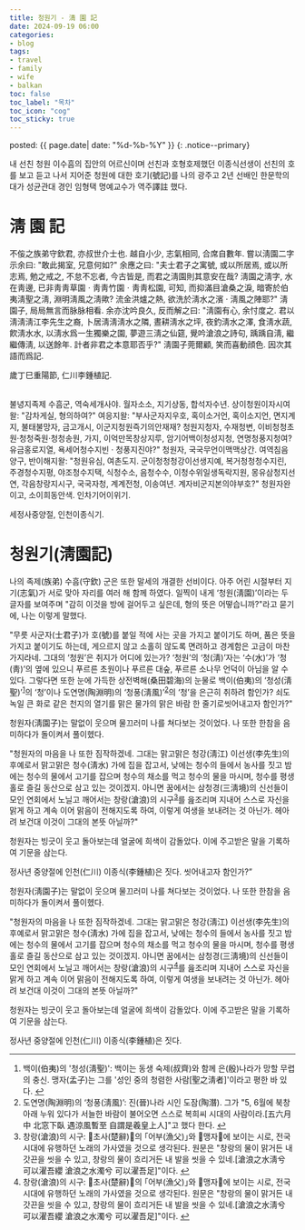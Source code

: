 ```yaml
---
title: 청원기 - 淸 園 記
date: 2024-09-19 06:00
categories:
- blog
tags:
- travel
- family
- wife
- balkan
toc: false
toc_label: "목차"
toc_icon: "cog"
toc_sticky: true
---
```


<head>
<link rel="stylesheet" href="/resource/styles.css">
</head>

posted: {{ page.date| date: "%d-%b-%Y" }}
{: .notice--primary}

내 선친 청원 이수흠의 집안의 어르신이며 선친과 호형호제했던 이종식선생이 선친의 호를 보고 듣고 나서 지어준 청원에 대한 호기(號記)를 나의 광주고 2년 선배인 한문학의 대가 성균관대 경인 임형택 명예교수가 역주譯註 했다.

<h1 id="chinese">淸 園 記</h1>

不侫之族弟守欽君, 亦叔世介士也. 越自小少, 志氣相同, 合席自數年. 嘗以淸園二字示余曰: "敢此揭室, 兄意何如?" 余應之曰: "夫士君子之寓號, 或以所居焉, 或以所志焉, 勉之戒之, 不怠不忘者, 今古皆是, 而君之淸園則其意安在哉? 淸園之淸字, 水在靑邊, 已非靑靑草園ㆍ靑靑竹園ㆍ靑靑松園, 可知, 而抑滿目滄桑之淚, 暗寄於伯夷淸聖之淸, 淵明淸風之淸歟? 流金洪爐之熱, 欲洗於淸水之濱 · 淸風之陣耶?" 淸園子, 局局無言而脉脉相看. 余亦沈吟良久, 反而解之曰: "淸園有心, 余忖度之. 君以淸淸淸江李先生之裔, 卜居淸淸淸水之隣, 晝耕淸水之坪, 夜釣淸水之澤,  食淸水蔬, 飮淸水水, 以淸水爲一生獨樂之園, 夢遊三淸之仙筵, 覺吟滄浪之詩句, 踽踽自淸, 繼繼傳淸, 以送餘年. 計者非君之本意耶否乎?" 淸園子莞爾顧, 笑而喜動顔色. 因次其語而爲記.

歲丁巳重陽節, 仁川李鍾植記.

<br>
불녕지족제 수흠군, 역숙세개사야. 월자소소, 지기상동, 합석자수년. 상이청원이자시여왈: "감차게실, 형의하여?" 여응지왈: "부사군자지우호, 혹이소거언, 혹이소지언, 면지계지, 불태불망자, 금고개시, 이군지청원즉기의안재재? 청원지청자, 수재청변, 이비청청초원·청청죽원·청청송원, 가지, 이억만목창상지루, 암기어백이청성지청, 연명청풍지청여? 유금홍로지열, 욕세어청수지빈 · 청풍지진야?" 청원자, 국국무언이맥맥상간. 여역침음양구, 반이해지왈: "청원유심, 여촌도지. 군이청청청강이선생지예, 복거청청청수지린, 주경청수지평, 야조청수지택, 식청수소, 음청수수, 이청수위일생독락지원, 몽유삼청지선연, 각음창랑지시구, 국국자청, 계계전청, 이송여년. 계자비군지본의야부호?" 청원자완이고, 소이희동안색. 인차기어이위기.

세정사중양절, 인천이종식기.


<h1 id="korean">청원기(淸園記)</h1>

나의 족제(族弟) 수흠(守欽) 군은 또한 말세의 개결한 선비이다. 아주 어린 시절부터 지기(志氣)가 서로 맞아 자리를 여러 해 함께 하였다. 일찍이 내게 ‘청원(淸園)’이라는 두 글자를 보여주며 "감히 이것을 방에 걸어두고 싶은데, 형의 뜻은 어떻습니까?"라고 묻기에, 나는 이렇게 말했다.

"무릇 사군자(士君子)가 호(號)를 붙일 적에 사는 곳을 가지고 붙이기도 하며, 품은 뜻을 가지고 붙이기도 하는데, 게으르지 않고 소홀히 않도록 면려하고 경계함은 고금이 마찬가지라네. 그대의 ‘청원’은 취지가 어디에 있는가? ‘청원’의 ‘청(淸)’자는 ‘수(水)’가 ‘청(靑)’의 옆에 있으니 푸르른 초원이나 푸르른 대숲, 푸르른 소나무 언덕이 아님을 알 수 있다. 그렇다면 또한 눈에 가득한 상전벽해(桑田碧海)의 눈물로 백이(伯夷)의 ‘청성(淸聖)’<sup><a href="#footnote1" id="ref1">1</a></sup>의 ‘청’이나 도연명(陶淵明)의 ‘청풍(淸風)’<sup><a href="#footnote2" id="ref2">2</a></sup>의 ‘청’을 은근히 취하려 함인가? 쇠도 녹일 큰 화로 같은 천지의 열기를 맑은 물가의 맑은 바람 한 줄기로씻어내고자 함인가?"

청원자(淸園子)는 말없이 웃으며 물끄러미 나를 쳐다보는 것이었다. 나 또한 한참을 음미하다가 돌이켜서 풀이헸다.

"청원자의 마음을 나 또한 짐작하겠네. 그대는 맑고맑은 청강(淸江) 이선생(李先生)의 후예로서 맑고맑은 청수(淸水) 가에 집을  잡고서, 낮에는 청수의 들에서 농사를 짓고 밤에는 청수의 물에서 고기를 잡으며 청수의 채소를 먹고 청수의 물을 마시며, 청수를 평생 홀로 즐길 동산으로 삼고 있는 것이겠지. 아니면 꿈에서는 삼청경(三淸境)의 신선들이 모인 연회에서 노닐고 깨어서는 창랑(滄浪)의 시구<sup><a href="#footnote3" id="ref3">3</a></sup>를 읊조리며 지내어 스스로 자신을 맑게 하고 계속 이어 맑음이 전해지도록 하여, 이렇게 여생을 보내려는 것 아닌가. 헤아려 보건대 이것이 그대의 본뜻 아닐까?"

청원자는 빙긋이 웃고 돌아보는데 얼굴에 희색이 감돌았다. 이에 주고받은 말을 기록하여 기문을 삼는다.

정사년 중양절에 인천(仁川) 이종식(李鍾植)은 짓다. 씻어내고자 함인가?”

청원자(淸園子)는 말없이 웃으며 물끄러미 나를 쳐다보는 것이었다. 나 또한 한참을 음미하다가 돌이켜서 풀이헸다.

"청원자의 마음을 나 또한 짐작하겠네. 그대는 맑고맑은 청강(淸江) 이선생(李先生)의 후예로서 맑고맑은 청수(淸水) 가에 집을  잡고서, 낮에는 청수의 들에서 농사를 짓고 밤에는 청수의 물에서 고기를 잡으며 청수의 채소를 먹고 청수의 물을 마시며, 청수를 평생 홀로 즐길 동산으로 삼고 있는 것이겠지. 아니면 꿈에서는 삼청경(三淸境)의 신선들이 모인 연회에서 노닐고 깨어서는 창랑(滄浪)의 시구<sup><a href="#footnote4" id="ref4">4</a></sup>를 읊조리며 지내어 스스로 자신을 맑게 하고 계속 이어 맑음이 전해지도록 하여, 이렇게 여생을 보내려는 것 아닌가. 헤아려 보건대 이것이 그대의 본뜻 아닐까?"

청원자는 빙긋이 웃고 돌아보는데 얼굴에 희색이 감돌았다. 이에 주고받은 말을 기록하여 기문을 삼는다.

정사년 중양절에 인천(仁川) 이종식(李鍾植)은 짓다.


<hr>
<ol>
<li id="footnote1">
	백이(伯夷)의 '청성(淸聖)': 백이는 동생 숙제(叔齊)와 함께 은(殷)나라가 망할 무렵의 충신. 맹자(孟子)는 그를 '성인 중의 청렴한 사람[聖之淸者]'이라고 평한 바 있다.
<a href="#ref1">↩</a></li>
<li id="footnote2">
	도연명(陶淵明)의 ‘청풍(淸風)’: 진(晉)나라 시인 도잠(陶潛). 그가 "5, 6월에 북창 아래 누워 있다가 서늘한 바람이 불어오면 스스로 복희씨 시대의 사람이라.[五六月中 北窓下臥 遇涼風暫至 自謂是羲皇上人]"고 했다 한다.
<a href="#ref2">↩</a></li>
<li id="footnote3">
	창랑(滄浪)의 시구: 󰡔초사(楚辭)󰡕의 ｢어부(漁父)｣와 󰡔맹자󰡕에 보이는 시로, 전국 시대에 유행하던 노래의 가사였을 것으로 생각된다. 원문은 "창랑의 물이 맑거든 내 갓끈을 씻을 수 있고, 창랑의 물이 흐리거든 내 발을 씻을 수 있네.[滄浪之水淸兮 可以濯吾纓 滄浪之水濁兮 可以濯吾足]"이다.
<a href="#ref3">↩</a></li>
<li id="footnote4">
	창랑(滄浪)의 시구: 󰡔초사(楚辭)󰡕의 ｢어부(漁父)｣와 󰡔맹자󰡕에 보이는 시로, 전국 시대에 유행하던 노래의 가사였을 것으로 생각된다. 원문은 "창랑의 물이 맑거든 내 갓끈을 씻을 수 있고, 창랑의 물이 흐리거든 내 발을 씻을 수 있네.[滄浪之水淸兮 可以濯吾纓 滄浪之水濁兮 可以濯吾足]"이다.
<a href="#ref4">↩</a></li>
</ol>

